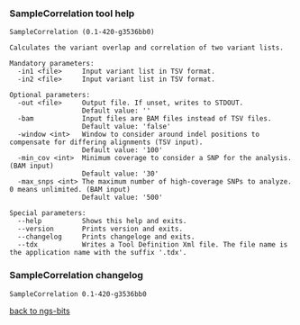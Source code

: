 ### SampleCorrelation tool help
	SampleCorrelation (0.1-420-g3536bb0)
	
	Calculates the variant overlap and correlation of two variant lists.
	
	Mandatory parameters:
	  -in1 <file>     Input variant list in TSV format.
	  -in2 <file>     Input variant list in TSV format.
	
	Optional parameters:
	  -out <file>     Output file. If unset, writes to STDOUT.
	                  Default value: ''
	  -bam            Input files are BAM files instead of TSV files.
	                  Default value: 'false'
	  -window <int>   Window to consider around indel positions to compensate for differing alignments (TSV input).
	                  Default value: '100'
	  -min_cov <int>  Minimum coverage to consider a SNP for the analysis. (BAM input)
	                  Default value: '30'
	  -max_snps <int> The maximum number of high-coverage SNPs to analyze. 0 means unlimited. (BAM input)
	                  Default value: '500'
	
	Special parameters:
	  --help          Shows this help and exits.
	  --version       Prints version and exits.
	  --changelog     Prints changeloge and exits.
	  --tdx           Writes a Tool Definition Xml file. The file name is the application name with the suffix '.tdx'.
	
### SampleCorrelation changelog
	SampleCorrelation 0.1-420-g3536bb0
	
[back to ngs-bits](https://github.com/imgag/ngs-bits)